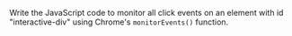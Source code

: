 Write the JavaScript code to monitor all click events on an element with id "interactive-div" using Chrome's `monitorEvents()` function.